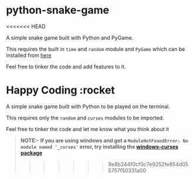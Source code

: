# python-snake-game
<<<<<<< HEAD

A simple snake game built with Python and PyGame.

This requires the built in `time` and `random` module and `PyGame` which can be installed from [here](https://pypi.org/project/pygame/)

Feel free to tinker the code and add features to it.

Happy Coding :rocket
=======
A simple snake game built with Python to be played on the terminal.

This requires only the `random` and `curses` modules to be imported.

Feel free to tinker the code and let me know what you think about it


>**NOTE:-
If you are using windows and get a `ModuleNotFoundError: No module named '_curses'` error, try installing the [windows-curses package](https://pypi.org/project/windows-curses/)**
>>>>>>> 9e8b244f0cf0c7e9252fe854d055757f50331a00
